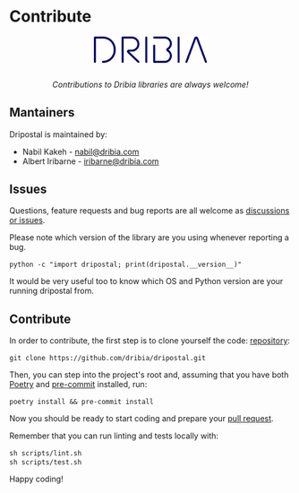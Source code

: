 # Contribute

<p style="text-align: center; padding-bottom: 1rem;">
    <a href="https://dribia.github.io/dripostal">
        <img 
            src="../img/logo_dribia_blau_cropped.png" 
            alt="dripostal" 
            style="display: block; margin-left: auto; margin-right: auto; width: 40%;"
        >
    </a>
</p>

<p style="text-align: center;">
    <em>Contributions to Dribia libraries are always welcome!</em>
</p>

## Mantainers
Dripostal is maintained by:

* Nabil Kakeh - <nabil@dribia.com>
* Albert Iribarne - <iribarne@dribia.com>

## Issues
Questions, feature requests and bug reports are all welcome as [discussions or issues](https://github.com/dribia/dripostal/issues).

Please note which version of the library are you using whenever reporting a bug.
```shell
python -c "import dripostal; print(dripostal.__version__)"
```

It would be very useful too to know which OS and Python version are your running dripostal from.

## Contribute
In order to contribute, the first step is to clone yourself the code:
[repository](https://github.com/dribia/dripostal):
```shell
git clone https://github.com/dribia/dripostal.git
```
Then, you can step into the project's root and, assuming that you have both [Poetry](https://python-poetry.org/) and 
[pre-commit](https://pre-commit.com/) installed, run:
```shell
poetry install && pre-commit install
```

Now you should be ready to start coding and prepare your [pull request](https://github.com/dribia/dripostal/pulls).

Remember that you can run linting and tests locally with:

```shell
sh scripts/lint.sh
sh scripts/test.sh
```

Happy coding!
